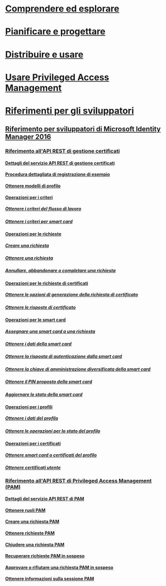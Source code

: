 # [Comprendere ed esplorare](/microsoft-identity-manager/understand-explore/microsoft-identity-manager-2016)
# [Pianificare e progettare](/microsoft-identity-manager/plan-design/microsoft-identity-manager-2016-supported-platforms)
# [Distribuire e usare](/microsoft-identity-manager/deploy-use/microsoft-identity-manager-deploy)
# [Usare Privileged Access Management](/microsoft-identity-manager/pam/privileged-identity-management-for-active-directory-domain-services)
# [Riferimenti per gli sviluppatori](microsoft-identity-manager-2016-developer-reference.md)
## [Riferimento per sviluppatori di Microsoft Identity Manager 2016](microsoft-identity-manager-2016-developer-reference.md)
### [Riferimento all'API REST di gestione certificati](certificate-management-rest-api-reference.md)
#### [Dettagli del servizio API REST di gestione certificati](certificate-management-rest-api-service-details.md)
#### [Procedura dettagliata di registrazione di esempio](sample-enrollment-walkthrough.md)
#### [Ottenere modelli di profilo](get-profile-templates.md)
#### [Operazioni per i criteri](policy-operations.md)
##### [Ottenere i criteri del flusso di lavoro](get-workflow-policy.md)
##### [Ottenere i criteri per smart card](get-smartcard-policy.md)
#### [Operazioni per le richieste](request-operations.md)
##### [Creare una richiesta](create-request.md)
##### [Ottenere una richiesta](get-request.md)
##### [Annullare, abbandonare o completare una richiesta](cancel-abandon-complete-request.md)
#### [Operazioni per le richieste di certificati](certificate-request-operations.md)
##### [Ottenere le opzioni di generazione della richiesta di certificato](get-certificate-request-generation-options.md)
##### [Ottenere le risposte di certificato](get-certificate-responses.md)
#### [Operazioni per le smart card](smartcard-operations.md)
##### [Assegnare una smart card a una richiesta](assign-smartcard-to-request.md)
##### [Ottenere i dati della smart card](get-smartcard-data.md)
##### [Ottenere la risposta di autenticazione dalla smart card](get-smartcard-authentication-response.md)
##### [Ottenere la chiave di amministrazione diversificata della smart card](get-smartcard-diversified-admin-key.md)
##### [Ottenere il PIN proposto della smart card](get-smartcard-proposed-pin.md)
##### [Aggiornare lo stato della smart card](update-smartcard-status.md)
#### [Operazioni per i profili](profile-operations.md)
##### [Ottenere i dati del profilo](get-profile-data.md)
##### [Ottenere le operazioni per lo stato del profilo](get-profile-state-operations.md)
#### [Operazioni per i certificati](certificate-operations.md)
##### [Ottenere smart card o certificati del profilo](get-smartcard-profile-certificates.md)
##### [Ottenere certificati utente](get-user-certificates.md)
### [Riferimento all'API REST di Privileged Access Management (PAM)](privileged-access-management-rest-api-reference.md)
#### [Dettagli del servizio API REST di PAM](privileged-access-management-rest-api-service-details.md)
#### [Ottenere ruoli PAM](privileged-access-management-get-roles.md)
#### [Creare una richiesta PAM](privileged-access-management-create-request.md)
#### [Ottenere richieste PAM](privileged-access-management-get-requests.md)
#### [Chiudere una richiesta PAM](privileged-access-management-close-request.md)
#### [Recuperare richieste PAM in sospeso](privileged-access-management-get-pending-requests.md)
#### [Approvare o rifiutare una richiesta PAM in sospeso](privileged-access-management-approve-reject-pending-request.md)
#### [Ottenere informazioni sulla sessione PAM](privileged-access-management-get-session-info.md)
